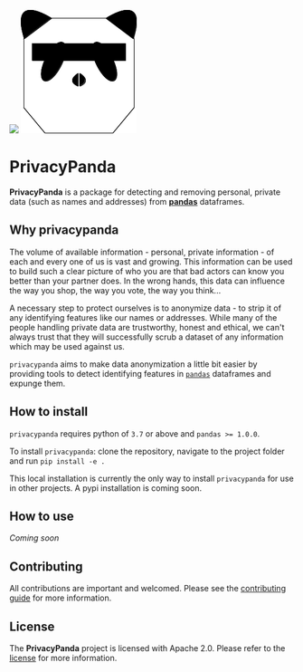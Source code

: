![](https://github.com/TTitcombe/PrivacyPanda/workflows/Test%20build/badge.svg)
![PrivacyPanda](./images/logo.png)
# PrivacyPanda
**PrivacyPanda** is a package for detecting and removing personal, private data (such as names and addresses) from [**pandas**][pandas] dataframes.

## Why privacypanda
The volume of available information - personal, private information - of each and every one of us is vast and growing. This information can be used to build such a clear picture of who you are that bad actors can know you better than your partner does. In the wrong hands, this data can influence the way you shop, the way you vote, the way you think...

A necessary step to protect ourselves is to anonymize data - to strip it of any identifying features like our names or addresses. While many of the people handling private data are trustworthy, honest and ethical, we can't always trust that they will successfully scrub a dataset of any information which may be used against us.

`privacypanda` aims to make data anonymization a little bit easier by providing tools to detect identifying features in [`pandas`][pandas] dataframes and expunge them.

## How to install
`privacypanda` requires python of `3.7` or above and `pandas >= 1.0.0`.

To install `privacypanda`: clone the repository, navigate to the project folder and run `pip install -e .`

This local installation is currently the only way to install `privacypanda` for use in other projects. A pypi installation is coming soon.

## How to use
_Coming soon_

## Contributing
All contributions are important and welcomed. Please see the [contributing guide](./CONTRIBUTING.md) for more information.

## License
The **PrivacyPanda** project is licensed with Apache 2.0. Please refer to the [license](./LICENSE) for more information.


[pandas]: https://pandas.pydata.org/
